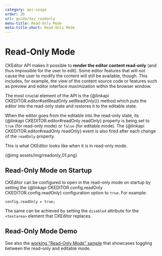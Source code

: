 ```yaml
---
category: api-usage
order: 20
url: guide/dev_readonly
menu-title: Read-Only Mode
meta-title-short: Read-Only Mode
---
```

<!--
Copyright (c) 2003-2017, CKSource - Frederico Knabben. All rights reserved.
For licensing, see LICENSE.md.
-->

# Read-Only Mode

CKEditor API makes it possible to **render the editor content read-only** (and thus impossible for the user to edit). Some editor features that will not cause the user to modify the content will still be available, though. This includes, for example, the view of the content source code or features such as preview and editor interface maximization within the browser window.

The most crucial element of the API is the {@linkapi CKEDITOR.editor#setReadOnly setReadOnly()} method which puts the editor into the read-only state and restores it to the editable state.

When the editor goes from the editable into the read-only state, its {@linkapi CKEDITOR.editor#readOnly readOnly} property is being set to `true` (for read-only mode) or `false` (for editable mode). The {@linkapi CKEDITOR.editor#readOnly readOnly} event is also fired after each change of the `readOnly` property.

This is what CKEditor looks like when it is in read-only mode.

{@img assets/img/readonly_01.png}

## Read-Only Mode on Startup

CKEditor can be configured to open in the read-only mode on startup by setting the {@linkapi CKEDITOR.config.readOnly CKEDITOR.config.readOnly} configuration option to `true`. For example:

    config.readOnly = true;

The same can be achieved by setting the `disabled` attribute for the `<textarea>` element that CKEditor replaces.

## Read-Only Mode Demo

See also the [working "Read-Only Mode" sample](https://sdk.ckeditor.com/samples/readonly.html) that showcases toggling between the read-only and editable mode.
</textarea>
